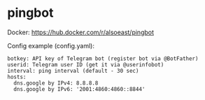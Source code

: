 # pingbot

Docker: https://hub.docker.com/r/alsoeast/pingbot


Config example (config.yaml):

    botkey: API key of Telegram bot (register bot via @BotFather)
    userid: Telegram user ID (get it via @userinfobot)
    interval: ping interval (default - 30 sec)
    hosts:
      dns.google by IPv4: 8.8.8.8
      dns.google by IPv6: '2001:4860:4860::8844'
     
